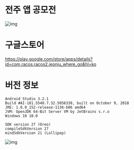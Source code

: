 # 전주 앱 공모전

![img](https://user-images.githubusercontent.com/35188271/50290843-43d07180-04b0-11e9-98de-3d15f6a7a9b1.jpg)

# 구글스토어 
https://play.google.com/store/apps/details?id=com.racos.racos2.jeonju_where_go&hl=ko



# 버전 정보
```
Android Studio 3.2.1
Build #AI-181.5540.7.32.5056338, built on October 9, 2018
JRE: 1.8.0_152-release-1136-b06 amd64
JVM: OpenJDK 64-Bit Server VM by JetBrains s.r.o
Windows 10 10.0
```

```
SDK version 27 (Oreo)
compileSdkVersion 27
mindSdkVersion 21 (Lollipop)
```
![img](https://user-images.githubusercontent.com/35188271/50290720-e9cfac00-04af-11e9-9065-e9e403029c26.png)
